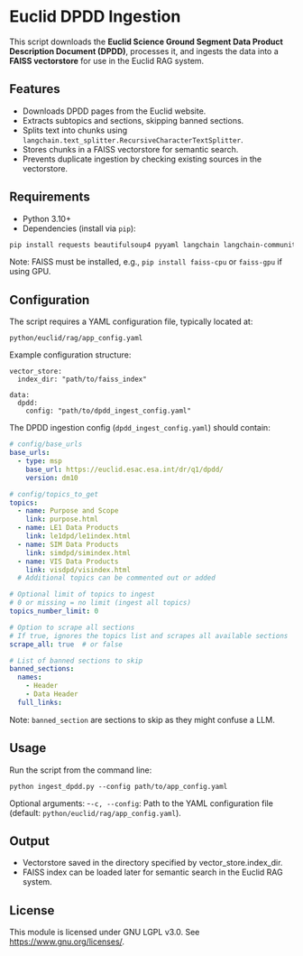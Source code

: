 # Euclid DPDD Ingestion

This script downloads the **Euclid Science Ground Segment Data Product Description Document (DPDD)**, processes it, and ingests the data into a **FAISS vectorstore** for use in the Euclid RAG system.


## Features

- Downloads DPDD pages from the Euclid website.
- Extracts subtopics and sections, skipping banned sections.
- Splits text into chunks using `langchain.text_splitter.RecursiveCharacterTextSplitter`.
- Stores chunks in a FAISS vectorstore for semantic search.
- Prevents duplicate ingestion by checking existing sources in the vectorstore.


## Requirements

- Python 3.10+
- Dependencies (install via `pip`):

```bash
pip install requests beautifulsoup4 pyyaml langchain langchain-community
```

Note: FAISS must be installed, e.g., `pip install faiss-cpu` or `faiss-gpu` if using GPU.

## Configuration
The script requires a YAML configuration file, typically located at:

```
python/euclid/rag/app_config.yaml
```

Example configuration structure:

```
vector_store:
  index_dir: "path/to/faiss_index"

data:
  dpdd:
    config: "path/to/dpdd_ingest_config.yaml"
```

The DPDD ingestion config (`dpdd_ingest_config.yaml`) should contain:

```yaml
# config/base_urls
base_urls:
  - type: msp
    base_url: https://euclid.esac.esa.int/dr/q1/dpdd/
    version: dm10

# config/topics_to_get
topics:
  - name: Purpose and Scope
    link: purpose.html
  - name: LE1 Data Products
    link: le1dpd/le1index.html
  - name: SIM Data Products
    link: simdpd/simindex.html
  - name: VIS Data Products
    link: visdpd/visindex.html
  # Additional topics can be commented out or added

# Optional limit of topics to ingest
# 0 or missing = no limit (ingest all topics)
topics_number_limit: 0

# Option to scrape all sections
# If true, ignores the topics list and scrapes all available sections
scrape_all: true  # or false

# List of banned sections to skip
banned_sections:
  names:
    - Header
    - Data Header
  full_links:

```
Note: `banned_section` are sections to skip as they might confuse a LLM.

## Usage

Run the script from the command line:

```
python ingest_dpdd.py --config path/to/app_config.yaml
```

Optional arguments:
-`-c, --config`: Path to the YAML configuration file (default: `python/euclid/rag/app_config.yaml`).


## Output

- Vectorstore saved in the directory specified by vector_store.index_dir.
- FAISS index can be loaded later for semantic search in the Euclid RAG system.


## License

This module is licensed under GNU LGPL v3.0. See https://www.gnu.org/licenses/.